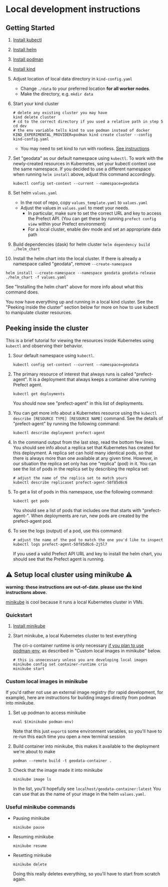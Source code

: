 # Local development instructions

## Getting Started

1. [Install kubectl](https://kubernetes.io/docs/tasks/tools/install-kubectl-linux/)
2. [Install helm](https://helm.sh/docs/intro/install/)
3. [Install podman](https://podman.io/getting-started/installation)
4. [Install kind](https://kind.sigs.k8s.io/docs/user/quick-start/#installation)

5. Adjust location of local data directory in `kind-config.yaml`
   - Change `./data` to your preferred location **for all worker nodes**.
   - Make the directory, e.g. `mkdir data`

6. Start your kind cluster
   ```shell
   # delete any existing cluster you may have
   kind delete cluster
   # cd to the correct directory if you used a relative path in step 5
   cd dev
   # the env variable tells kind to use podman instead of docker
   KIND_EXPERIMENTAL_PROVIDER=podman kind create cluster --config kind-config.yaml
   ```
   - You may need to set kind to run with rootless. [See instructions](https://kind.sigs.k8s.io/docs/user/rootless/)

7. Set "geodata" as our default namespace using `kubectl`.
   To work with the newly-created resources in Kubernetes, set your kubectl context use the same namespace.
   If you decided to use a different namespace when running `helm install` above, adjust this command accordingly.
   ```shell
   kubectl config set-context --current --namespace=geodata
   ```
8. Set helm `values.yaml`
   - In the root of repo, copy `values_template.yaml` to `values.yaml`
   - Adjust the values in `values.yaml` to meet your needs.
      - In particular, make sure to set the correct URL and key to access the Prefect API. (You can get these by running `prefect config view` within your Prefect environment)
      - For a local cluster, enable dev mode and set an appropriate data path

9. Build dependencies (dask) for helm cluster
   `helm dependency build ./helm_chart`

10. Install the helm chart into the local cluster.
   If there is already a namespace called "geodata", remove `--create-namespace`
   ```shell
   helm install --create-namespace --namespace geodata geodata-release ./helm_chart -f values.yaml
   ```
   See "Installing the helm chart" above for more info about what this command does.

You now have everything up and running in a local kind cluster.
See the "Peeking inside the cluster" section below for more on how to use kubectl to manipulate cluster resources.


## Peeking inside the cluster

This is a brief tutorial for viewing the resources inside Kubernetes using `kubectl` and observing their behavior.

1. Sour default namespace using `kubectl`.
   ```shell
   kubectl config set-context --current --namespace=geodata
   ```

2. The primary resource of interest that always runs is called "prefect-agent".
   It is a deployment that always keeps a container alive running Prefect agent.
   ```shell
   kubectl get deployments
   ```
   You should now see "prefect-agent" in this list of deployments.

3. You can get more info about a Kubernetes resource using the `kubectl describe [RESOURCE TYPE] [RESOURCE NAME]` command.
   See the details of "prefect-agent" by running the following command:
   ```shell
   kubectl describe deployment prefect-agent
   ```

4. In the command output from the last step, read the bottom few lines.
   You should see info about a replica set that Kubernetes has created for this deployment.
   A replica set can hold many identical pods, so that there is always more than one available at any given time.
   However, in our situation the replica set only has one "replica" (pod) in it.
   You can see the list of pods in the replica set by describing the replica set:
   ```shell
   # adjust the name of the replica set to match yours
   kubectl describe replicaset prefect-agent-58f85d6c6
   ```

5. To get a list of pods in this namespace, use the following command:
   ```shell
   kubectl get pods
   ```
   You should see a list of pods that includes one that starts with "prefect-agent-".
   When deployments are run, new pods are created by the prefect-agent pod.

6. To see the logs (output) of a pod, use this command:
   ```shell
   # adjust the name of the pod to match the one you'd like to inspect
   kubectl logs prefect-agent-58f85d6c6-2j5l7
   ```
   If you used a valid Prefect API URL and key to install the helm chart, you should see that the Prefect agent is running.



## ⚠️ Setup local cluster using minikube ⚠️

**warning: these instructions are out-of-date. please use the kind instructions above.**

[minikube](https://minikube.sigs.k8s.io) is cool because it runs a local Kubernetes cluster in VMs.

### Quickstart

1. [Install minikube](https://minikube.sigs.k8s.io/docs/start/)

2. Start minikube, a local Kubernetes cluster to test everything

   The cri-o container runtime is only necessary [if you plan to use podman-env](https://minikube.sigs.k8s.io/docs/handbook/pushing/#comparison-table-for-different-methods), as described in "Custom local images in minikube" below.
   ```shell
   # this is unnecessary unless you are developing local images
   minikube config set container-runtime crio
   minikube start
   ```


### Custom local images in minikube

If you'd rather not use an external image registry (for rapid development, for example), here are instructions for building images directly from podman into minikube.

1. Set up podman to access minikube
   ```shell
   eval $(minikube podman-env)
   ```
   Note that this just `export`s some environment variables, so you'll have to re-run this each time you open a new terminal session

2. Build container into minikube, this makes it available to the deployment we're about to make
   ```shell
   podman --remote build -t geodata-container .
   ```

3. Check that the image made it into minikube
   ```shell
   minikube image ls
   ```
   In the list, you'll hopefully see `localhost/geodata-container:latest`
   You can use that as the name of your image in the helm `values.yaml`.

### Useful minikube commands

- Pausing minikube
  ```shell
  minikube pause
  ```

- Resuming minikube
  ```shell
  minikube resume
  ```

- Resetting minkube
  ```shell
  minikube delete
  ```
  Doing this really deletes everything, so you'll have to start from scratch again.



